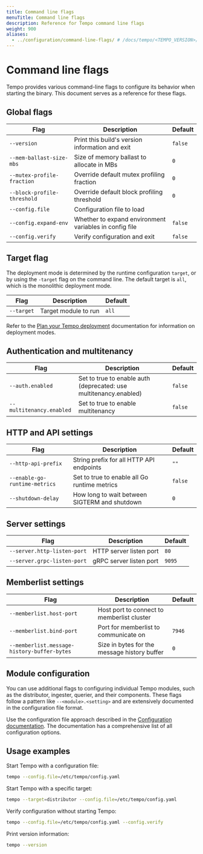 ```yaml
---
title: Command line flags
menuTitle: Command line flags
description: Reference for Tempo command line flags
weight: 900
aliases:
  - ../configuration/command-line-flags/ # /docs/tempo/<TEMPO_VERSION>/configuration/command-line-flags
---
```


# Command line flags

Tempo provides various command-line flags to configure its behavior when starting the binary. This document serves as a reference for these flags.

## Global flags

| Flag | Description | Default |
| --- | --- | --- |
| `--version` | Print this build's version information and exit | `false` |
| `--mem-ballast-size-mbs` | Size of memory ballast to allocate in MBs | `0` |
| `--mutex-profile-fraction` | Override default mutex profiling fraction | `0` |
| `--block-profile-threshold` | Override default block profiling threshold | `0` |
| `--config.file` | Configuration file to load | |
| `--config.expand-env` | Whether to expand environment variables in config file | `false` |
| `--config.verify` | Verify configuration and exit | `false` |

## Target flag

The deployment mode is determined by the runtime configuration `target`, or
by using the `-target` flag on the command line.
The default target is `all`, which is the monolithic deployment mode.

| Flag | Description | Default |
| --- | --- | --- |
| `--target` | Target module to run | `all` |

Refer to the [Plan your Tempo deployment](../plan/) documentation for information on deployment modes.

## Authentication and multitenancy

| Flag | Description | Default |
| --- | --- | --- |
| `--auth.enabled` | Set to true to enable auth (deprecated: use multitenancy.enabled) | `false` |
| `--multitenancy.enabled` | Set to true to enable multitenancy | `false` |

## HTTP and API settings

| Flag | Description | Default |
| --- | --- | --- |
| `--http-api-prefix` | String prefix for all HTTP API endpoints | `""` |
| `--enable-go-runtime-metrics` | Set to true to enable all Go runtime metrics | `false` |
| `--shutdown-delay` | How long to wait between SIGTERM and shutdown | `0` |

## Server settings

| Flag | Description | Default |
| --- | --- | --- |
| `--server.http-listen-port` | HTTP server listen port | `80` |
| `--server.grpc-listen-port` | gRPC server listen port | `9095` |

## Memberlist settings

| Flag | Description | Default |
| --- | --- | --- |
| `--memberlist.host-port` | Host port to connect to memberlist cluster | |
| `--memberlist.bind-port` | Port for memberlist to communicate on | `7946` |
| `--memberlist.message-history-buffer-bytes` | Size in bytes for the message history buffer | `0` |

## Module configuration

You can use additional flags to configuring individual Tempo modules, such as the distributor, ingester, querier, and their components. These flags follow a pattern like `--<module>.<setting>` and are extensively documented in the configuration file format.

Use the configuration file approach described in the [Configuration documentation](https://grafana.com/docs/tempo/<TEMPO_VERSION>/configuration/).
The documentation has a comprehensive list of all configuration options.

## Usage examples

Start Tempo with a configuration file:

```bash
tempo --config.file=/etc/tempo/config.yaml
```

Start Tempo with a specific target:

```bash
tempo --target=distributor --config.file=/etc/tempo/config.yaml
```

Verify configuration without starting Tempo:

```bash
tempo --config.file=/etc/tempo/config.yaml --config.verify
```

Print version information:

```bash
tempo --version
```

